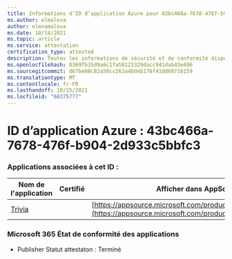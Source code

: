 ```yaml
---
title: Informations d’ID d’application Azure pour 43bc466a-7678-476f-b904-2d933c5bbfc3
ms.author: elmalova
author: elenamalova
ms.date: 10/14/2021
ms.topic: article
ms.service: attestation
certification_type: attested
description: Toutes les informations de sécurité et de conformité disponibles pour 43bc466a-7678-476f-b904-2d933c5bbfc3.
ms.openlocfilehash: 8369fb35d9a6c1fa58123329dacc941dab43e496
ms.sourcegitcommit: d67be08c82a50cc263a4bdeb176f41dd60716159
ms.translationtype: MT
ms.contentlocale: fr-FR
ms.lasthandoff: 10/15/2021
ms.locfileid: "60375777"
---
```

# <a name="azure-app-id-43bc466a-7678-476f-b904-2d933c5bbfc3"></a>ID d’application Azure : 43bc466a-7678-476f-b904-2d933c5bbfc3


### <a name="apps-associated-with-this-id"></a>Applications associées à cet ID :
| **Nom de l'application** | **Certifié** | **Afficher dans AppSource** |
|--------------|---------------|-----------------------|
| [Trivia](https://docs.microsoft.com/microsoft-365-app-certification/forward/WA200001956) |  | [https://appsource.microsoft.com/product/office/WA200001956](https://appsource.microsoft.com/product/office/WA200001956) |

### <a name="microsoft-365-app-compliance-status"></a>Microsoft 365 État de conformité des applications
- Publisher Statut attestaton : Terminé

